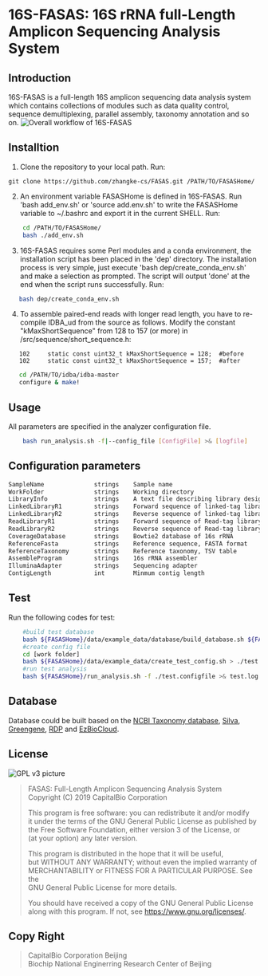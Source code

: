 # 16S-FASAS: 16S rRNA full-Length Amplicon Sequencing Analysis System

## Introduction
16S-FASAS is a full-length 16S amplicon sequencing data analysis system which contains collections of modules such as data quality control, sequence demultiplexing, parallel assembly, taxonomy annotation and so on. 
![Overall workflow of 16S-FASAS](https://github.com/zhangke-cs/FASAS/blob/master/data/project_png/figure1.jpg)

## Installtion
1. Clone the repository to your local path. 
Run:
```mkdir /PATH/TO/FASASHome/
git clone https://github.com/zhangke-cs/FASAS.git /PATH/TO/FASASHome/
```
2. An environment variable FASASHome is defined in 16S-FASAS. Run 'bash add_env.sh' or 'source add.env.sh' to write the FASASHome variable to ~/.bashrc and export it in the current SHELL.
Run:
```bash
    cd /PATH/TO/FASASHome/
    bash ./add_env.sh
```

3. 16S-FASAS requires some Perl modules and a conda environment, the installation script has been placed in the 'dep' directory. The installation process is very simple, just execute 'bash dep/create_conda_env.sh' and make a selection as prompted. The script will output 'done' at the end when the script runs successfully.
Run:
```bash
   bash dep/create_conda_env.sh
```

4. To assemble paired-end reads with longer read length, you have to re-compile IDBA_ud from the source as follows. Modify the constant "kMaxShortSequence" from 128 to 157 (or more) in /src/sequence/short_sequence.h:
 ```
    102     static const uint32_t kMaxShortSequence = 128;  #before
    102     static const uint32_t kMaxShortSequence = 157;  #after
 ```
 ```bash
    cd /PATH/TO/idba/idba-master
    configure & make!
 ```
 
## Usage
All parameters are specified in the analyzer configuration file.
```bash
    bash run_analysis.sh -f|--config_file [ConfigFile] >& [logfile]
```

## Configuration parameters
```bash
SampleName              strings    Sample name                               [none]
WorkFolder              strings    Working directory                         [none]
LibraryInfo             strings    A text file describing library design     [126_length_library_info.txt]
LinkedLibraryR1         strings    Forward sequence of linked-tag library    [none]
LinkedLibraryR2         strings    Reverse sequence of linked-tag library    [none]
ReadLibraryR1           strings    Forward sequence of Read-tag library      [none]
ReadLibraryR2           strings    Reverse sequence of Read-tag library      [none]
CoverageDatabase        strings    Bowtie2 database of 16s rRNA              [none]
ReferenceFasta          strings    Reference sequence, FASTA format          [none]
ReferenceTaxonomy       strings    Reference taxonomy, TSV table             [none]
AssembleProgram         strings    16s rRNA assembler                        [cap3 or idba_ud]
IlluminaAdapter         strings    Sequencing adapter                        [none]
ContigLength            int        Minmum contig length                      [1200]
```

## Test
Run the following codes for test:
```bash
    #build test database
    bash ${FASASHome}/data/example_data/database/build_database.sh ${FASASHome}/data/example_data/database/mini_fulllength.fasta
    #create config file
    cd [work folder]
    bash ${FASASHome}/data/example_data/create_test_config.sh > ./test.configfile
    #run test analysis
    bash ${FASASHome}/run_analysis.sh -f ./test.configfile >& test.log
```


## Database
 Database could be built based on the [NCBI Taxonomy database](https://ftp.ncbi.nih.gov/pub/taxonomy/), [Silva](https://www.arb-silva.de/), [Greengene](http://greengenes.secondgenome.com/), [RDP](http://rdp.cme.msu.edu/) and [EzBioCloud](https://www.ezbiocloud.net).  

## License

![GPL v3 picture](https://www.gnu.org/graphics/gplv3-with-text-136x68.png)  

>    FASAS: Full-Length Amplicon Sequencing Analysis System  
>    Copyright (C) 2019 CapitalBio Corporation
>
>    This program is free software: you can redistribute it and/or modify  
>    it under the terms of the GNU General Public License as published by  
>    the Free Software Foundation, either version 3 of the License, or  
>    (at your option) any later version.
>
>    This program is distributed in the hope that it will be useful,  
>    but WITHOUT ANY WARRANTY; without even the implied warranty of  
>    MERCHANTABILITY or FITNESS FOR A PARTICULAR PURPOSE.  See the  
>    GNU General Public License for more details.
>
>    You should have received a copy of the GNU General Public License  
>    along with this program.  If not, see <https://www.gnu.org/licenses/>.

## Copy Right

> CapitalBio Corporation Beijing  
> Biochip National Enginerring Research Center of Beijing
